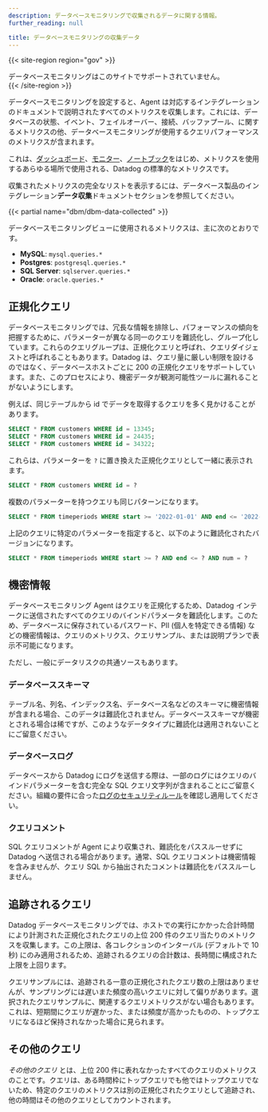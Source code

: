 ```yaml
---
description: データベースモニタリングで収集されるデータに関する情報。
further_reading: null

title: データベースモニタリングの収集データ
---
```

{{< site-region region="gov" >}}
<div class="alert alert-warning">データベースモニタリングはこのサイトでサポートされていません。</div>
{{< /site-region >}}

データベースモニタリングを設定すると、Agent は対応するインテグレーションのドキュメントで説明されたすべてのメトリクスを収集します。これには、データベースの状態、イベント、フェイルオーバー、接続、バッファプール、に関するメトリクスの他、データベースモニタリングが使用するクエリパフォーマンスのメトリクスが含まれます。

これは、[ダッシュボード][1]、[モニター][2]、[ノートブック][3]をはじめ、メトリクスを使用するあらゆる場所で使用される、Datadog の標準的なメトリクスです。

収集されたメトリクスの完全なリストを表示するには、データベース製品のインテグレーション**データ収集**ドキュメントセクションを参照してください。

{{< partial name="dbm/dbm-data-collected" >}}
<p></p>

データベースモニタリングビューに使用されるメトリクスは、主に次のとおりです。
- **MySQL**: `mysql.queries.*`
- **Postgres**: `postgresql.queries.*`
- **SQL Server**: `sqlserver.queries.*`
- **Oracle**: `oracle.queries.*`

## 正規化クエリ

データベースモニタリングでは、冗長な情報を排除し、パフォーマンスの傾向を把握するために、パラメーターが異なる同一のクエリを難読化し、グループ化しています。これらのクエリグループは、正規化クエリと呼ばれ、クエリダイジェストと呼ばれることもあります。Datadog は、クエリ量に厳しい制限を設けるのではなく、データベースホストごとに 200 の正規化クエリをサポートしています。また、このプロセスにより、機密データが観測可能性ツールに漏れることがないようにします。

例えば、同じテーブルから id でデータを取得するクエリを多く見かけることがあります。

```sql
SELECT * FROM customers WHERE id = 13345;
SELECT * FROM customers WHERE id = 24435;
SELECT * FROM customers WHERE id = 34322;
```

これらは、パラメーターを `?` に置き換えた正規化クエリとして一緒に表示されます。

```sql
SELECT * FROM customers WHERE id = ?
```

複数のパラメーターを持つクエリも同じパターンになります。

```sql
SELECT * FROM timeperiods WHERE start >= '2022-01-01' AND end <= '2022-12-31' AND num = 5
```

上記のクエリに特定のパラメーターを指定すると、以下のように難読化されたバージョンになります。

```sql
SELECT * FROM timeperiods WHERE start >= ? AND end <= ? AND num = ?
```

## 機密情報

データベースモニタリング Agent はクエリを正規化するため、Datadog インテークに送信されたすべてのクエリのバインドパラメータを難読化します。このため、データベースに保存されているパスワード、PII (個人を特定できる情報) などの機密情報は、クエリのメトリクス、クエリサンプル、または説明プランで表示不可能になります。

ただし、一般にデータリスクの共通ソースもあります。

### データベーススキーマ

テーブル名、列名、インデックス名、データベース名などのスキーマに機密情報が含まれる場合、このデータは難読化されません。データベーススキーマが機密とされる場合は稀ですが、このようなデータタイプに難読化は適用されないことにご留意ください。

### データベースログ

データベースから Datadog にログを送信する際は、一部のログにはクエリのバインドパラメーターを含む完全な SQL クエリ文字列が含まれることにご留意ください。組織の要件に合った[ログのセキュリティルール][4]を確認し適用してください。

### クエリコメント

SQL クエリコメントが Agent により収集され、難読化をパススルーせずに Datadog へ送信される場合があります。通常、SQL クエリコメントは機密情報を含みませんが、クエリ SQL から抽出されたコメントは難読化をパススルーしません。

## 追跡されるクエリ

Datadog データベースモニタリングでは、ホストでの実行にかかった合計時間により計測された正規化されたクエリの上位 200 件のクエリ当たりのメトリクスを収集します。この上限は、各コレクションのインターバル (デフォルトで 10 秒) にのみ適用されるため、追跡されるクエリの合計数は、長時間に構成された上限を上回ります。

クエリサンプルには、追跡される一意の正規化されたクエリ数の上限はありませんが、サンプリングには遅いまた頻度の高いクエリに対して偏りがあります。選択されたクエリサンプルに、関連するクエリメトリクスがない場合もあります。これは、短期間にクエリが遅かった、または頻度が高かったものの、トップクエリになるほど保持されなかった場合に見られます。

## その他のクエリ

_その他のクエリ_ とは、上位 200 件に表れなかったすべてのクエリのメトリクスのことです。クエリは、ある時間枠にトップクエリでも他ではトップクエリでないため、特定のクエリのメトリクスは別の正規化されたクエリとして追跡され、他の時間はその他のクエリとしてカウントされます。


[1]: /ja/dashboards/
[2]: /ja/monitors/
[3]: /ja/notebooks/
[4]: /ja/data_security/logs/
